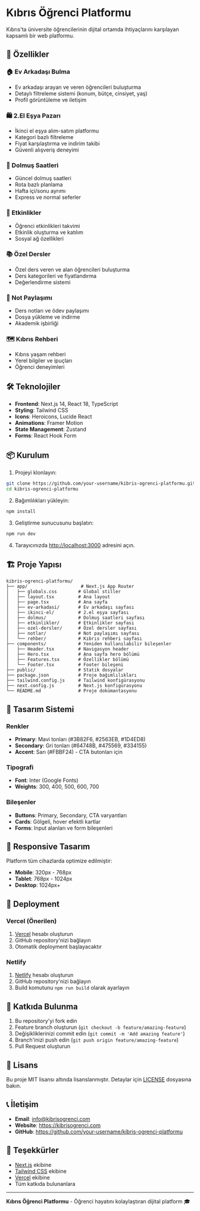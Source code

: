 # Kıbrıs Öğrenci Platformu

Kıbrıs'ta üniversite öğrencilerinin dijital ortamda ihtiyaçlarını karşılayan kapsamlı bir web platformu.

## 🚀 Özellikler

### 🏠 Ev Arkadaşı Bulma
- Ev arkadaşı arayan ve veren öğrencileri buluşturma
- Detaylı filtreleme sistemi (konum, bütçe, cinsiyet, yaş)
- Profil görüntüleme ve iletişim

### 🛍️ 2.El Eşya Pazarı
- İkinci el eşya alım-satım platformu
- Kategori bazlı filtreleme
- Fiyat karşılaştırma ve indirim takibi
- Güvenli alışveriş deneyimi

### 🚌 Dolmuş Saatleri
- Güncel dolmuş saatleri
- Rota bazlı planlama
- Hafta içi/sonu ayrımı
- Express ve normal seferler

### 🎉 Etkinlikler
- Öğrenci etkinlikleri takvimi
- Etkinlik oluşturma ve katılım
- Sosyal ağ özellikleri

### 📚 Özel Dersler
- Özel ders veren ve alan öğrencileri buluşturma
- Ders kategorileri ve fiyatlandırma
- Değerlendirme sistemi

### 📝 Not Paylaşımı
- Ders notları ve ödev paylaşımı
- Dosya yükleme ve indirme
- Akademik işbirliği

### 🗺️ Kıbrıs Rehberi
- Kıbrıs yaşam rehberi
- Yerel bilgiler ve ipuçları
- Öğrenci deneyimleri

## 🛠️ Teknolojiler

- **Frontend**: Next.js 14, React 18, TypeScript
- **Styling**: Tailwind CSS
- **Icons**: Heroicons, Lucide React
- **Animations**: Framer Motion
- **State Management**: Zustand
- **Forms**: React Hook Form

## 📦 Kurulum

1. Projeyi klonlayın:
```bash
git clone https://github.com/your-username/kibris-ogrenci-platformu.git
cd kibris-ogrenci-platformu
```

2. Bağımlılıkları yükleyin:
```bash
npm install
```

3. Geliştirme sunucusunu başlatın:
```bash
npm run dev
```

4. Tarayıcınızda [http://localhost:3000](http://localhost:3000) adresini açın.

## 🏗️ Proje Yapısı

```
kibris-ogrenci-platformu/
├── app/                    # Next.js App Router
│   ├── globals.css        # Global stiller
│   ├── layout.tsx         # Ana layout
│   ├── page.tsx           # Ana sayfa
│   ├── ev-arkadasi/       # Ev arkadaşı sayfası
│   ├── ikinci-el/         # 2.el eşya sayfası
│   ├── dolmus/            # Dolmuş saatleri sayfası
│   ├── etkinlikler/       # Etkinlikler sayfası
│   ├── ozel-dersler/      # Özel dersler sayfası
│   ├── notlar/            # Not paylaşımı sayfası
│   └── rehber/            # Kıbrıs rehberi sayfası
├── components/            # Yeniden kullanılabilir bileşenler
│   ├── Header.tsx         # Navigasyon header
│   ├── Hero.tsx           # Ana sayfa hero bölümü
│   ├── Features.tsx       # Özellikler bölümü
│   └── Footer.tsx         # Footer bileşeni
├── public/                # Statik dosyalar
├── package.json           # Proje bağımlılıkları
├── tailwind.config.js     # Tailwind konfigürasyonu
├── next.config.js         # Next.js konfigürasyonu
└── README.md              # Proje dokümantasyonu
```

## 🎨 Tasarım Sistemi

### Renkler
- **Primary**: Mavi tonları (#3B82F6, #2563EB, #1D4ED8)
- **Secondary**: Gri tonları (#64748B, #475569, #334155)
- **Accent**: Sarı (#FBBF24) - CTA butonları için

### Tipografi
- **Font**: Inter (Google Fonts)
- **Weights**: 300, 400, 500, 600, 700

### Bileşenler
- **Buttons**: Primary, Secondary, CTA varyantları
- **Cards**: Gölgeli, hover efektli kartlar
- **Forms**: Input alanları ve form bileşenleri

## 📱 Responsive Tasarım

Platform tüm cihazlarda optimize edilmiştir:
- **Mobile**: 320px - 768px
- **Tablet**: 768px - 1024px
- **Desktop**: 1024px+

## 🚀 Deployment

### Vercel (Önerilen)
1. [Vercel](https://vercel.com) hesabı oluşturun
2. GitHub repository'nizi bağlayın
3. Otomatik deployment başlayacaktır

### Netlify
1. [Netlify](https://netlify.com) hesabı oluşturun
2. GitHub repository'nizi bağlayın
3. Build komutunu `npm run build` olarak ayarlayın

## 🤝 Katkıda Bulunma

1. Bu repository'yi fork edin
2. Feature branch oluşturun (`git checkout -b feature/amazing-feature`)
3. Değişikliklerinizi commit edin (`git commit -m 'Add amazing feature'`)
4. Branch'inizi push edin (`git push origin feature/amazing-feature`)
5. Pull Request oluşturun

## 📄 Lisans

Bu proje MIT lisansı altında lisanslanmıştır. Detaylar için [LICENSE](LICENSE) dosyasına bakın.

## 📞 İletişim

- **Email**: info@kibrisogrenci.com
- **Website**: https://kibrisogrenci.com
- **GitHub**: https://github.com/your-username/kibris-ogrenci-platformu

## 🙏 Teşekkürler

- [Next.js](https://nextjs.org) ekibine
- [Tailwind CSS](https://tailwindcss.com) ekibine
- [Vercel](https://vercel.com) ekibine
- Tüm katkıda bulunanlara

---

**Kıbrıs Öğrenci Platformu** - Öğrenci hayatını kolaylaştıran dijital platform 🎓 